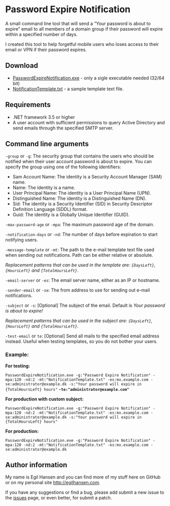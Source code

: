 ﻿# Password Expire Notification #
A small command line tool that will send a “Your password is about to expire” email to all members of a domain group if their password will expire within a specified number of days.

I created this tool to help forgetful mobile users who loses access to their email or VPN if their password expires. 

## Download ##

- [PasswordExpireNotification.exe](https://github.com/egil/PasswordExpireNotification/raw/master/bin/Release/PasswordExpireNotification.exe) - only a sigle executable needed (32/64 bit)
- [NotificationTemplate.txt](https://github.com/egil/PasswordExpireNotification/raw/master/NotificationTemplate.txt) - a sample template text file.

## Requirements ##

- .NET framework 3.5 or higher
- A user account with sufficient permissions to query Active Directory and send emails through the specified SMTP server.

## Command line arguments ##

`-group` or `-g`: The security group that contains the users who should be notified when their user account password is about to expire. You can specify the group using one of the following identifiers:

 - Sam Account Name: The identity is a Security Account Manager (SAM) name.
 - Name: The identity is a name.
 - User Principal Name: The identity is a User Principal Name (UPN).
 - Distinguished Name: The identity is a Distinguished Name (DN).
 - Sid: The identity is a Security Identifier (SID) in Security Descriptor Definition Language (SDDL) format.
 - Guid: The identity is a Globally Unique Identifier (GUID).

`-max-password-age` or `-mpa`: The maximum password age of the domain.

`-notification-days` or `-nd`: The number of days before expiration to start notifying users.

`-message-template` or `-mt`: The path to the e-mail template text file used when sending out notifications. Path can be either relative or absolute.

*Replacement patterns that can be used in the template are: `{DaysLeft}`, `{HoursLeft}` and `{TotalHoursLeft}`.*

`-email-server` or `-es`: The email server name, either as an IP or hostname.

`-sender-email` or `-se`: The from address to use for sending out e-mail notifications.

`-subject` or `-s`: [Optional] The subject of the email. Default is *Your password is about to expire!*

*Replacement patterns that can be used in the subject are: `{DaysLeft}`, `{HoursLeft}` and `{TotalHoursLeft}`.*

`-test-email` or `te`: [Optional] Send all mails to the specified email address instead. Useful when testing templates, so you do not bother your users.

### Example: ###

**For testing:**

`PasswordExpireNotification.exe -g:"Password Expire Notification" -mpa:120 -nd:2 -mt:"NotificationTemplate.txt" -es:mx.example.com -se:administrator@example.dk -s:"Your password will expire in {TotalHoursLeft} hours"` **`-te:"administrator@example.com"`**

**For production with custom subject:**

`PasswordExpireNotification.exe -g:"Password Expire Notification" -mpa:120 -nd:2 -mt:"NotificationTemplate.txt" -es:mx.example.com -se:administrator@example.dk -s:"Your password will expire in {TotalHoursLeft} hours"`

**For production:**

`PasswordExpireNotification.exe -g:"Password Expire Notification" -mpa:120 -nd:2 -mt:"NotificationTemplate.txt" -es:mx.example.com -se:administrator@example.dk`

## Author information ##
My name is Egil Hansen and you can find more of my stuff here on GitHub or on my personal site http://egilhansen.com.

If you have any suggestions or find a bug, please add submit a new issue to the [issues](issues) page, or even better, for submit a patch.
